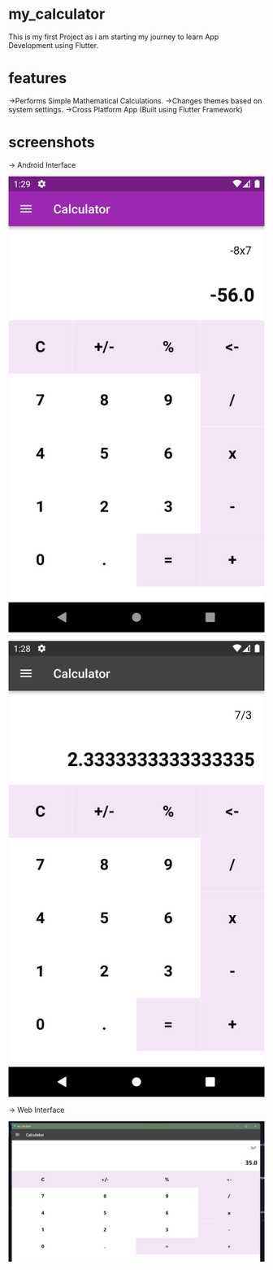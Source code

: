 # my_calculator
This is my first Project as i am starting my journey to learn App Development using Flutter.
# features
->Performs Simple Mathematical Calculations.
->Changes themes based on system settings.
->Cross Platform App (Built using Flutter Framework)

# screenshots
-> Android Interface

![](Screenshots/Screenshot_1665172795.png)     

![](Screenshots/Screenshot_1665172730.png)

-> Web Interface

![](Screenshots/Screenshot%202022-10-08%20013108.png)